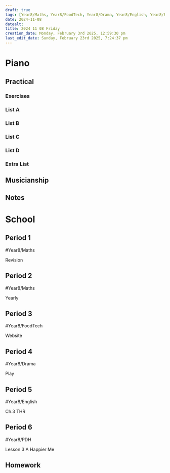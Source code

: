 ```yaml
---
draft: true
tags: [Year8/Maths, Year8/FoodTech, Year8/Drama, Year8/English, Year8/PDH]
date: 2024-11-08
datealt:
title: 2024 11 08 Friday
creation_date: Monday, February 3rd 2025, 12:59:30 pm
last_edit_date: Sunday, February 23rd 2025, 7:24:37 pm
---
```


# Piano

## Practical

### Exercises

### List A

### List B

### List C

### List D

### Extra List

## Musicianship

## Notes

# School

## Period 1

#Year8/Maths

Revision

## Period 2

#Year8/Maths

Yearly

## Period 3

#Year8/FoodTech

Website

## Period 4

#Year8/Drama

Play

## Period 5

#Year8/English

Ch.3 THR

## Period 6

#Year8/PDH

Lesson 3 A Happier Me

## Homework
